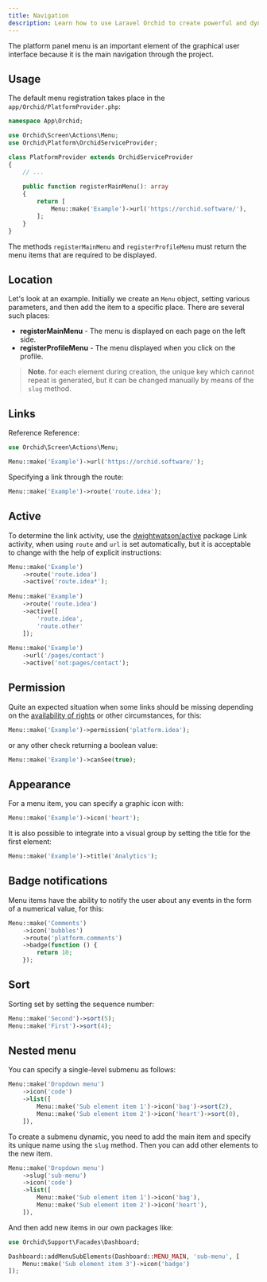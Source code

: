 ```yaml
---
title: Navigation
description: Learn how to use Laravel Orchid to create powerful and dynamic navigation menus for your application. From customizing the main menu to creating multi-level dropdown menus, our documentation covers all the features and functions you need to effectively navigate your application.
---
```


The platform panel menu is an important element of the graphical user interface because it is the main navigation through the project.

## Usage

The default menu registration takes place in the `app/Orchid/PlatformProvider.php`:

```php
namespace App\Orchid;

use Orchid\Screen\Actions\Menu;
use Orchid\Platform\OrchidServiceProvider;

class PlatformProvider extends OrchidServiceProvider
{
    // ...
    
    public function registerMainMenu(): array
    {
        return [
            Menu::make('Example')->url('https://orchid.software/'),
        ];
    }
}
```

The methods `registerMainMenu` and `registerProfileMenu` must return the menu items that are required to be displayed.

## Location

Let's look at an example. Initially we create an `Menu` object, setting various parameters, and then add the item to a specific place.
There are several such places:

- **registerMainMenu** - The menu is displayed on each page on the left side.
- **registerProfileMenu** - The menu displayed when you click on the profile.


> **Note.** for each element during creation, the unique key which cannot repeat is generated, but it can be changed manually by means of the `slug` method.

## Links

Reference Reference:

```php
use Orchid\Screen\Actions\Menu;

Menu::make('Example')->url('https://orchid.software/');
```
 
Specifying a link through the route:
```php
Menu::make('Example')->route('route.idea');
```

## Active

To determine the link activity, use the [dwightwatson/active](https://github.com/dwightwatson/active) package
Link activity, when using `route` and `url` is set automatically,
but it is acceptable to change with the help of explicit instructions:

```php
Menu::make('Example')
    ->route('route.idea')
    ->active('route.idea*');
    
Menu::make('Example')
    ->route('route.idea')
    ->active([
        'route.idea',
        'route.other'
    ]);
    
Menu::make('Example')
    ->url('/pages/contact')
    ->active('not:pages/contact');
```

## Permission

Quite an expected situation when some links should be missing
depending on the [availability of rights](/en/docs/access) or other circumstances, for this:

```php
Menu::make('Example')->permission('platform.idea');
```

or any other check returning a boolean value:

```php
Menu::make('Example')->canSee(true);
```

## Appearance

For a menu item, you can specify a graphic icon with:

```php
Menu::make('Example')->icon('heart');
```

It is also possible to integrate into a visual group by setting the title for the first element:

```php
Menu::make('Example')->title('Analytics');
```


## Badge notifications

Menu items have the ability to notify the user about any events in the form of a numerical value, for this:

```php
Menu::make('Comments')
    ->icon('bubbles')
    ->route('platform.comments')
    ->badge(function () {
        return 10;
    });
```

## Sort

Sorting set by setting the sequence number:
```php
Menu::make('Second')->sort(5);
Menu::make('First')->sort(4);
```

## Nested menu

You can specify a single-level submenu as follows:

```php
Menu::make('Dropdown menu')
    ->icon('code')
    ->list([
        Menu::make('Sub element item 1')->icon('bag')->sort(2),
        Menu::make('Sub element item 2')->icon('heart')->sort(0),
    ]),
```

To create a submenu dynamic, you need to add the main item and specify its unique name using the `slug` method. Then you can add other elements to the new item.

```php
Menu::make('Dropdown menu')
    ->slug('sub-menu')
    ->icon('code')
    ->list([
        Menu::make('Sub element item 1')->icon('bag'),
        Menu::make('Sub element item 2')->icon('heart'),
    ]),
```

And then add new items in our own packages like:

```php
use Orchid\Support\Facades\Dashboard;

Dashboard::addMenuSubElements(Dashboard::MENU_MAIN, 'sub-menu', [
    Menu::make('Sub element item 3')->icon('badge')
]);
```

